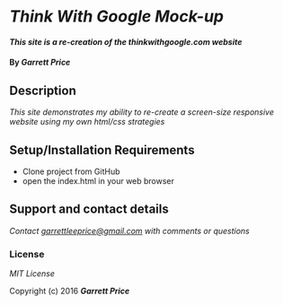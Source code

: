 # _Think With Google Mock-up_

#### _This site is a re-creation of the thinkwithgoogle.com website_

#### By _**Garrett Price**_

## Description

_This site demonstrates my ability to re-create a screen-size responsive website using my own html/css strategies_

## Setup/Installation Requirements

* Clone project from GitHub
* open the index.html in your web browser

## Support and contact details

_Contact garrettleeprice@gmail.com with comments or questions_


### License

*MIT License*

Copyright (c) 2016 **_Garrett Price_**
